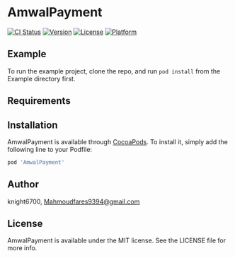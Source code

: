 # AmwalPayment

[![CI Status](https://img.shields.io/travis/knight6700/AmwalPayment.svg?style=flat)](https://travis-ci.org/knight6700/AmwalPayment)
[![Version](https://img.shields.io/cocoapods/v/AmwalPayment.svg?style=flat)](https://cocoapods.org/pods/AmwalPayment)
[![License](https://img.shields.io/cocoapods/l/AmwalPayment.svg?style=flat)](https://cocoapods.org/pods/AmwalPayment)
[![Platform](https://img.shields.io/cocoapods/p/AmwalPayment.svg?style=flat)](https://cocoapods.org/pods/AmwalPayment)

## Example

To run the example project, clone the repo, and run `pod install` from the Example directory first.

## Requirements

## Installation

AmwalPayment is available through [CocoaPods](https://cocoapods.org). To install
it, simply add the following line to your Podfile:

```ruby
pod 'AmwalPayment'
```

## Author

knight6700, Mahmoudfares9394@gmail.com

## License

AmwalPayment is available under the MIT license. See the LICENSE file for more info.
